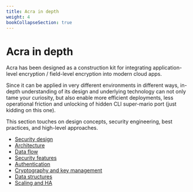 ```yaml
---
title: Acra in depth
weight: 4
bookCollapseSection: true
---
```


# Acra in depth

Acra has been designed as a construction kit for integrating application-level encryption / field-level encryption into modern cloud apps. 

Since it can be applied in very different environments in different ways, in-depth understanding of its design and underlying technology can not only tame your curiosity, but also enable more efficient deployments, less operational friction and unlocking of hidden CLI super-mario port (just kidding on this one).

This section touches on design concepts, security engineering, best practices, and high-level approaches.

* [Security design](/acra/acra-in-depth/security-design/)
* [Architecture](/acra/acra-in-depth/architecture/)
* [Data flow](/acra/acra-in-depth/data-flow/)
* [Security features](/acra/acra-in-depth/security-features/)
* [Authentication](/acra/acra-in-depth/authentication/)
* [Cryptography and key management](/acra/acra-in-depth/cryptography-and-key-management/)
* [Data structures](/acra/acra-in-depth/data-structures/)
* [Scaling and HA](/acra/acra-in-depth/scaling-and-high-availability/)
